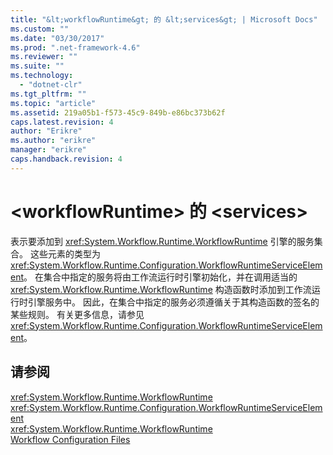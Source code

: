 ```yaml
---
title: "&lt;workflowRuntime&gt; 的 &lt;services&gt; | Microsoft Docs"
ms.custom: ""
ms.date: "03/30/2017"
ms.prod: ".net-framework-4.6"
ms.reviewer: ""
ms.suite: ""
ms.technology: 
  - "dotnet-clr"
ms.tgt_pltfrm: ""
ms.topic: "article"
ms.assetid: 219a05b1-f573-45c9-849b-e86bc373b62f
caps.latest.revision: 4
author: "Erikre"
ms.author: "erikre"
manager: "erikre"
caps.handback.revision: 4
---
```

# &lt;workflowRuntime&gt; 的 &lt;services&gt;
表示要添加到 <xref:System.Workflow.Runtime.WorkflowRuntime> 引擎的服务集合。  这些元素的类型为 <xref:System.Workflow.Runtime.Configuration.WorkflowRuntimeServiceElement>。  在集合中指定的服务将由工作流运行时引擎初始化，并在调用适当的 <xref:System.Workflow.Runtime.WorkflowRuntime> 构造函数时添加到工作流运行时引擎服务中。  因此，在集合中指定的服务必须遵循关于其构造函数的签名的某些规则。  有关更多信息，请参见<xref:System.Workflow.Runtime.Configuration.WorkflowRuntimeServiceElement>。  
  
## 请参阅  
 <xref:System.Workflow.Runtime.WorkflowRuntime>   
 <xref:System.Workflow.Runtime.Configuration.WorkflowRuntimeServiceElement>   
 <xref:System.Workflow.Runtime.WorkflowRuntime>   
 [Workflow Configuration Files](http://msdn.microsoft.com/zh-cn/ada4bb90-6c9d-4f3d-a9d0-b559bb0f9909)